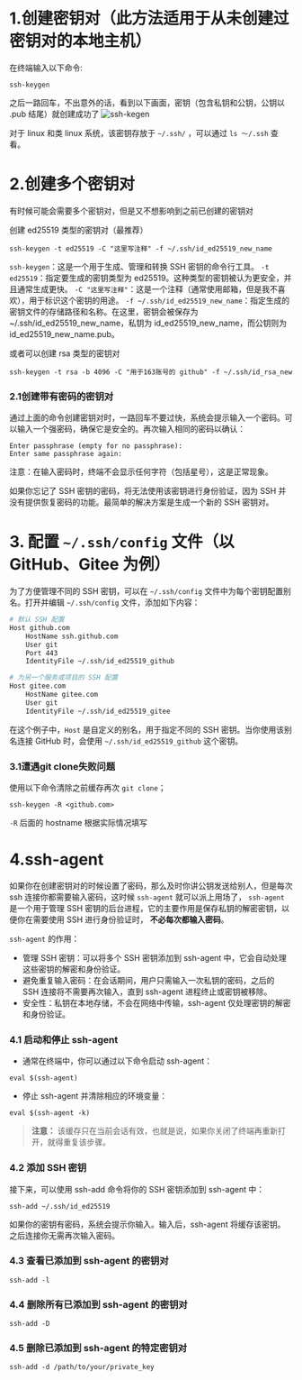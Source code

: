# 1.创建密钥对（此方法适用于从未创建过密钥对的本地主机）

在终端输入以下命令:

```shell
ssh-keygen
```

之后一路回车，不出意外的话，看到以下画面，密钥（包含私钥和公钥，公钥以 .pub 结尾）就创建成功了
![ssh-kegen](https://pub-a25b6a83a2d846958fb63f69d07d79a5.r2.dev/ssh-keygen.png)

对于 linux 和类 linux 系统，该密钥存放于 `~/.ssh/` ，可以通过 `ls ～/.ssh` 查看。

# 2.创建多个密钥对

有时候可能会需要多个密钥对，但是又不想影响到之前已创建的密钥对

创建 ed25519 类型的密钥对（最推荐）

```shell
ssh-keygen -t ed25519 -C "这里写注释" -f ~/.ssh/id_ed25519_new_name
```

`ssh-keygen`：这是一个用于生成、管理和转换 SSH 密钥的命令行工具。
`-t ed25519`：指定要生成的密钥类型为 ed25519。这种类型的密钥被认为更安全，并且通常生成更快。
`-C "这里写注释"`：这是一个注释（通常使用邮箱，但是我不喜欢），用于标识这个密钥的用途。
`-f ~/.ssh/id_ed25519_new_name`：指定生成的密钥文件的存储路径和名称。在这里，密钥会被保存为 ~/.ssh/id_ed25519_new_name，私钥为 id_ed25519_new_name，而公钥则为 id_ed25519_new_name.pub。

或者可以创建 rsa 类型的密钥对

```shell
ssh-keygen -t rsa -b 4096 -C "用于163账号的 github" -f ~/.ssh/id_rsa_new
```

### 2.1创建带有密码的密钥对

通过上面的命令创建密钥对时，一路回车不要过快，系统会提示输入一个密码。可以输入一个强密码，确保它是安全的。再次输入相同的密码以确认：

```shell
Enter passphrase (empty for no passphrase):
Enter same passphrase again:
```

注意：在输入密码时，终端不会显示任何字符（包括星号），这是正常现象。

如果你忘记了 SSH 密钥的密码，将无法使用该密钥进行身份验证，因为 SSH 并没有提供恢复密码的功能。最简单的解决方案是生成一个新的 SSH 密钥对。

# 3. 配置 `~/.ssh/config` 文件（以 GitHub、Gitee 为例）

为了方便管理不同的 SSH 密钥，可以在 `~/.ssh/config` 文件中为每个密钥配置别名。打开并编辑 `~/.ssh/config` 文件，添加如下内容：

```bash
# 默认 SSH 配置
Host github.com
	HostName ssh.github.com
	User git
	Port 443
	IdentityFile ~/.ssh/id_ed25519_github

# 为另一个服务或项目的 SSH 配置
Host gitee.com
	HostName gitee.com
	User git
	IdentityFile ~/.ssh/id_ed25519_gitee
```

在这个例子中，`Host` 是自定义的别名，用于指定不同的 SSH 密钥。当你使用该别名连接 GitHub 时，会使用 `~/.ssh/id_ed25519_github` 这个密钥。

### 3.1遭遇git clone失败问题
使用以下命令清除之前缓存再次 `git clone`；

```shell
ssh-keygen -R <github.com>
```

`-R` 后面的 hostname 根据实际情况填写

# 4.ssh-agent

如果你在创建密钥对的时候设置了密码，那么及时你讲公钥发送给别人，但是每次 ssh 连接你都需要输入密码，这时候 `ssh-agent` 就可以派上用场了， `ssh-agent` 是一个用于管理 SSH 密钥的后台进程，它的主要作用是保存私钥的解密密钥，以便你在需要使用 SSH 进行身份验证时， **不必每次都输入密码**。

`ssh-agent` 的作用：

- 管理 SSH 密钥：可以将多个 SSH 密钥添加到 ssh-agent 中，它会自动处理这些密钥的解密和身份验证。
- 避免重复输入密码：在会话期间，用户只需输入一次私钥的密码，之后的 SSH 连接将不需要再次输入，直到 ssh-agent 进程终止或密钥被移除。
- 安全性：私钥在本地存储，不会在网络中传输，ssh-agent 仅处理密钥的解密和身份验证。

### 4.1 启动和停止 ssh-agent

- 通常在终端中，你可以通过以下命令启动 ssh-agent：
```shell
eval $(ssh-agent)
```

- 停止 ssh-agent 并清除相应的环境变量：
```shell
eval $(ssh-agent -k)
```

> **注意：** 该缓存只在当前会话有效，也就是说，如果你关闭了终端再重新打开，就得重复该步骤。

### 4.2 添加 SSH 密钥

接下来，可以使用 ssh-add 命令将你的 SSH 密钥添加到 ssh-agent 中：
```shell
ssh-add ~/.ssh/id_ed25519
```
如果你的密钥有密码，系统会提示你输入。输入后，ssh-agent 将缓存该密钥。之后连接你无需再次输入密码。

### 4.3 查看已添加到 ssh-agent 的密钥对

```shell
ssh-add -l
```

### 4.4 删除所有已添加到 ssh-agent 的密钥对

```shell
ssh-add -D
```

### 4.5 删除已添加到 ssh-agent 的特定密钥对

```shell
ssh-add -d /path/to/your/private_key
```